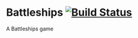 # Battleships [![Build Status](https://travis-ci.org/HenriQA/Battleships.svg?branch=master)](https://travis-ci.org/HenriQA/Battleships)
A Battleships game
